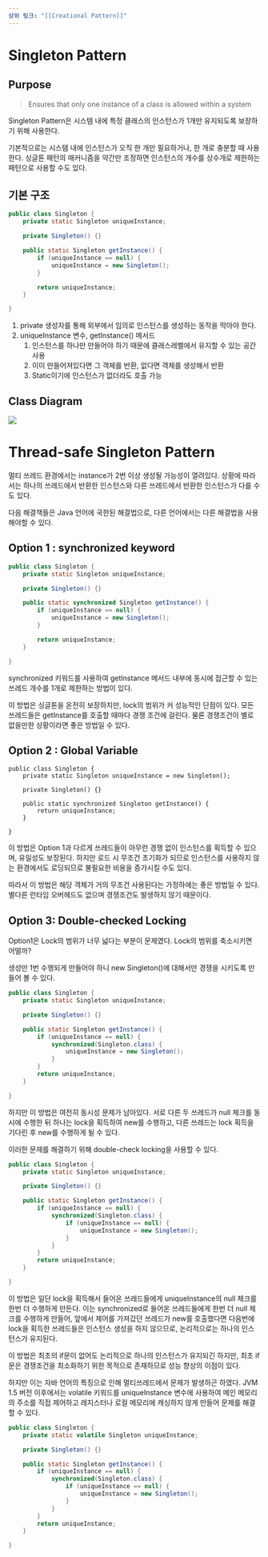 ```yaml
---
상위 링크: "[[Creational Pattern]]"
---
```


# Singleton Pattern

## Purpose
> Ensures that only one instance of a class is allowed within a system

Singleton Pattern은 시스템 내에 특정 클래스의 인스턴스가 1개만 유지되도록 보장하기 위해 사용한다.

기본적으로는 시스템 내에 인스턴스가 오직 한 개만 필요하거나, 한 개로 충분할 때 사용한다. 싱글톤 패턴의 매커니즘을 약간만 조정하면 인스턴스의 개수를 상수개로 제한하는 패턴으로 사용할 수도 있다.

## 기본 구조
```java
public class Singleton {
	private static Singleton uniqueInstance;

	private Singleton() {}

	public static Singleton getInstance() {
		if (uniqueInstance == null) {
			uniqueInstance = new Singleton();
		}

		return uniqueInstance;
	}

}
```

1. private 생성자를 통해 외부에서 임의로 인스턴스를 생성하는 동작을 막아야 한다.
2. uniqueInstance 변수, getInstance() 메서드
	1. 인스턴스를 하나만 만들어야 하기 때문에 클래스레벨에서 유지할 수 있는 공간 사용
	2. 이미 만들어져있다면 그 객체를 반환, 없다면 객체를 생성해서 반환
	3. Static이기에 인스턴스가 없더라도 호출 가능

## Class Diagram

![](https://i.imgur.com/uqjWNQA.png)

# Thread-safe Singleton Pattern
멀티 쓰레드 환경에서는 instance가 2번 이상 생성될 가능성이 열려있다. 상황에 따라서는 하나의 쓰레드에서 반환한 인스턴스와 다른 쓰레드에서 반환한 인스턴스가 다를 수도 있다.

다음 해결책들은 Java 언어에 국한된 해결법으로, 다른 언어에서는 다른 해결법을 사용해야할 수 있다.

## Option 1 : synchronized keyword
```java
public class Singleton {
	private static Singleton uniqueInstance;

	private Singleton() {}

	public static synchronized Singleton getInstance() {
		if (uniqueInstance == null) {
			uniqueInstance = new Singleton();
		}

		return uniqueInstance;
	}

}
```
synchronized 키워드를 사용하여 getInstance 메서드 내부에 동시에 접근할 수 있는 쓰레드 개수를 1개로 제한하는 방법이 있다.

이 방법은 싱글톤을 온전히 보장하지만, lock의 범위가 커 성능적인 단점이 있다. 모든 쓰레드들은 getInstance를 호출할 때마다 경쟁 조건에 걸린다. 물론 경쟁조건이 별로 없을만한 상황이라면 좋은 방법일 수 있다.

## Option 2 : Global Variable
```
public class Singleton {
	private static Singleton uniqueInstance = new Singleton();

	private Singleton() {}

	public static synchronized Singleton getInstance() {
		return uniqueInstance;
	}

}
```

이 방법은 Option 1과 다르게 쓰레드들이 아무런 경쟁 없이 인스턴스를 획득할 수 있으며, 유일성도 보장된다. 하지만 로드 시 무조건 초기화가 되므로 인스턴스를 사용하지 않는 환경에서도 로딩되므로 불필요한 비용을 증가시킬 수도 있다.

따라서 이 방법은 해당 객체가 거의 무조건 사용된다는 가정하에는 좋은 방법일 수 있다. 별다른 런타임 오버헤드도 없으며 경쟁조건도 발생하지 않기 때문이다.

## Option 3: Double-checked Locking

Option1은 Lock의 범위가 너무 넓다는 부분이 문제였다. Lock의 범위를 축소시키면 어떨까?

생성만 1번 수행되게 만들어야 하니 new Singleton()에 대해서만 경쟁을 시키도록 만들어 볼 수 있다.

```java
public class Singleton {
	private static Singleton uniqueInstance;

	private Singleton() {}

	public static Singleton getInstance() {
		if (uniqueInstance == null) {
			synchronized(Singleton.class) {
				uniqueInstance = new Singleton();
			}
		}
		return uniqueInstance;
	}

}
```

하지만 이 방법은 여전히 동시성 문제가 남아있다. 서로 다른 두 쓰레드가 null 체크를 동시에 수행한 뒤 하나는 lock을 획득하여 new를 수행하고, 다른 쓰레드는 lock 획득을 기다린 후  new를 수행하게 될 수 있다.

이러한 문제를 해결하기 위해 double-check locking을 사용할 수 있다.
```java
public class Singleton {
	private static Singleton uniqueInstance;

	private Singleton() {}

	public static Singleton getInstance() {
		if (uniqueInstance == null) {
			synchronized(Singleton.class) {
				if (uniqueInstance == null) {
					uniqueInstance = new Singleton();
				}
			}
		}
		return uniqueInstance;
	}

}
```

이 방법은 일단 lock을 획득해서 들어온 쓰레드들에게 uniqueInstance의 null 체크를 한번 더 수행하게 만든다. 이는 synchronized로 들어온 쓰레드들에게 한번 더 null 체크를 수행하게 만들어, 앞에서 제어를 가져갔던 쓰레드가 new를 호출했다면 다음번에 lock을 획득한 쓰레드들은 인스턴스 생성을 하지 않으므로, 논리적으로는 하나의 인스턴스가 유지된다.

이 방법은 최초의 if문이 없어도 논리적으로 하나의 인스턴스가 유지되긴 하지만, 최초 if문은 경쟁조건을 최소화하기 위한 목적으로 존재하므로 성능 향상의 이점이 있다.

하지만 이는 자바 언어의 특징으로 인해 멀티쓰레드에서 문제가 발생하곤 하였다. JVM 1.5 버전 이후에서는 volatile 키워드를 uniqueInstance 변수에 사용하여 메인 메모리의 주소를 직접 제어하고 레지스터나 로컬 메모리에 캐싱하지 않게 만들어 문제를 해결할 수 있다.

```java
public class Singleton {
	private static volatile Singleton uniqueInstance;

	private Singleton() {}

	public static Singleton getInstance() {
		if (uniqueInstance == null) {
			synchronized(Singleton.class) {
				if (uniqueInstance == null) {
					uniqueInstance = new Singleton();
				}
			}
		}
		return uniqueInstance;
	}

}
```
